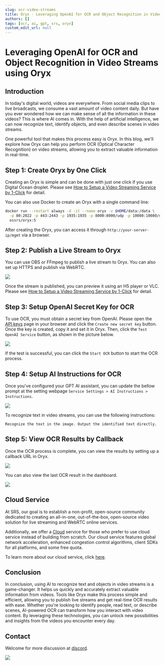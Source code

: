 ```yaml
---
slug: ocr-video-streams
title: Oryx - Leveraging OpenAI for OCR and Object Recognition in Video Streams
authors: []
tags: [ocr, ai, gpt, srs, oryx]
custom_edit_url: null
---
```


# Leveraging OpenAI for OCR and Object Recognition in Video Streams using Oryx

## Introduction

In today's digital world, videos are everywhere. From social media clips to live broadcasts, we consume a 
vast amount of video content daily. But have you ever wondered how we can make sense of all the information 
in these videos? This is where AI comes in. With the help of artificial intelligence, we can now recognize 
text, identify objects, and even describe scenes in video streams.

<!--truncate-->

One powerful tool that makes this process easy is Oryx. In this blog, we'll explore how Oryx can help you 
perform OCR (Optical Character Recognition) on video streams, allowing you to extract valuable information 
in real-time.

## Step 1: Create Oryx by One Click

Creating an Oryx is simple and can be done with just one click if you use Digital Ocean droplet.
Please see [How to Setup a Video Streaming Service by 1-Click](./2022-04-09-Oryx-Tutorial.md) for detail.

You can also use Docker to create an Oryx with a single command line:

```bash
docker run --restart always -d -it --name oryx -v $HOME/data:/data \
  -p 80:2022 -p 443:2443 -p 1935:1935 -p 8000:8000/udp -p 10080:10080/udp \
  ossrs/oryx:5
```

After creating the Oryx, you can access it through `http://your-server-ip/mgmt` via a browser.

## Step 2: Publish a Live Stream to Oryx

You can use OBS or FFmpeg to publish a live stream to Oryx. You can also set up HTTPS and publish via WebRTC.

![](/img/blog-2024-05-20-01.png)

Once the stream is published, you can preview it using an H5 player or VLC.
Please see [How to Setup a Video Streaming Service by 1-Click](./2022-04-09-Oryx-Tutorial.md) for detail.

## Step 3: Setup OpenAI Secret Key for OCR

To use OCR, you must obtain a secret key from OpenAI. Please open the [API keys](https://platform.openai.com/api-keys)
page in your browser and click the `Create new secret key` button. Once the key is created, copy it and set it in Oryx.
Then, click the `Test OpenAI Service` button, as shown in the picture below.

![](/img/blog-2024-05-20-02.png)

If the test is successful, you can click the `Start OCR` button to start the OCR process.

## Step 4: Setup AI Instructions for OCR

Once you've configured your GPT AI assistant, you can update the bellow prompt at the setting webpage
`Service Settings > AI Instructions > Instructions`.

![](/img/blog-2024-05-20-03.png)

To recognize text in video streams, you can use the following instructions:

```text
Recognize the text in the image. Output the identified text directly.
```

## Step 5: View OCR Results by Callback

Once the OCR process is complete, you can view the results by setting up a callback URL in Oryx.

![](/img/blog-2024-05-20-04.png)

You can also view the last OCR result in the dashboard.

![](/img/blog-2024-05-20-05.png)

## Cloud Service

At SRS, our goal is to establish a non-profit, open-source community dedicated to creating an all-in-one,
out-of-the-box, open-source video solution for live streaming and WebRTC online services.

Additionally, we offer a [Cloud](../cloud) service for those who prefer to use cloud service instead of building from
scratch. Our cloud service features global network acceleration, enhanced congestion control algorithms,
client SDKs for all platforms, and some free quota.

To learn more about our cloud service, click [here](../cloud).

## Conclusion

In conclusion, using AI to recognize text and objects in video streams is a game-changer. It helps us quickly 
and accurately extract valuable information from videos. Tools like Oryx make this process simple and efficient, 
allowing you to publish live streams and get real-time OCR results with ease. Whether you're looking to identify 
people, read text, or describe scenes, AI-powered OCR can transform how you interact with video content. By 
leveraging these technologies, you can unlock new possibilities and insights from the videos you encounter 
every day.

## Contact

Welcome for more discussion at [discord](https://discord.gg/bQUPDRqy79).

![](https://ossrs.io/gif/v1/sls.gif?site=ossrs.io&path=/lts/blog-en/24-05-20-OCR-Video-Streams)
